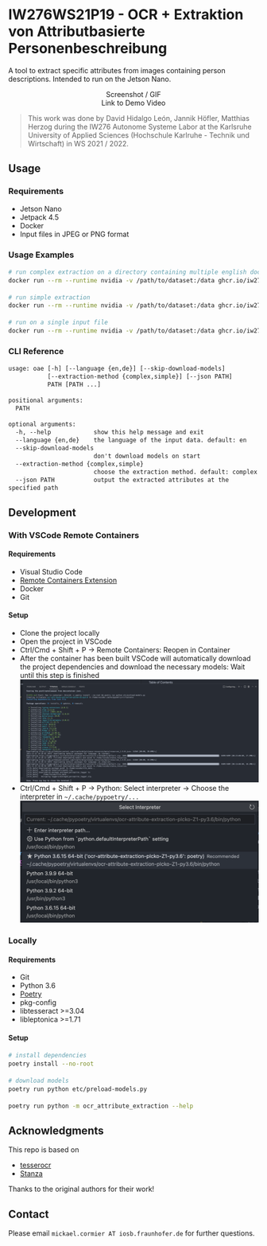 # IW276WS21P19 - OCR + Extraktion von Attributbasierte Personenbeschreibung

A tool to extract specific attributes from images containing person descriptions. Intended to run on the Jetson Nano.

<p align="center">
  Screenshot / GIF <br />
  Link to Demo Video
</p>

> This work was done by David Hidalgo León, Jannik Höfler, Matthias Herzog during the IW276 Autonome Systeme Labor at the Karlsruhe University of Applied Sciences (Hochschule Karlruhe - Technik und Wirtschaft) in WS 2021 / 2022.

## Usage

### Requirements

- Jetson Nano
- Jetpack 4.5
- Docker
- Input files in JPEG or PNG format

### Usage Examples

```sh
# run complex extraction on a directory containing multiple english documents, print human readable results on stderr and save a json file with the results
docker run --rm --runtime nvidia -v /path/to/dataset:/data ghcr.io/iw276/iw276ws21-p19:master --skip-download-models --json /data/results.json /data

# run simple extraction
docker run --rm --runtime nvidia -v /path/to/dataset:/data ghcr.io/iw276/iw276ws21-p19:master --skip-download-models --extraction-method simple /data

# run on a single input file
docker run --rm --runtime nvidia -v /path/to/dataset:/data ghcr.io/iw276/iw276ws21-p19:master --skip-download-models /data/file.jpg
```

### CLI Reference

```
usage: oae [-h] [--language {en,de}] [--skip-download-models]
           [--extraction-method {complex,simple}] [--json PATH]
           PATH [PATH ...]

positional arguments:
  PATH

optional arguments:
  -h, --help            show this help message and exit
  --language {en,de}    the language of the input data. default: en
  --skip-download-models
                        don't download models on start
  --extraction-method {complex,simple}
                        choose the extraction method. default: complex
  --json PATH           output the extracted attributes at the specified path
```

## Development

### With VSCode Remote Containers

#### Requirements

- Visual Studio Code
- [Remote Containers Extension](https://marketplace.visualstudio.com/items?itemName=ms-vscode-remote.remote-containers)
- Docker
- Git

#### Setup

- Clone the project locally
- Open the project in VSCode
- Ctrl/Cmd + Shift + P -> Remote Containers: Reopen in Container
- After the container has been built VSCode will automatically download the project dependencies and download the necessary models: Wait until this step is finished
  ![postCreateCommand](./img/postCreateCommand.png)
- Ctrl/Cmd + Shift + P -> Python: Select interpreter -> Choose the interpreter in `~/.cache/pypoetry/...`
  ![select_interpreter](./img/select_interpreter.png)

### Locally

#### Requirements

- Git
- Python 3.6
- [Poetry](https://python-poetry.org/docs/#installation)
- pkg-config
- libtesseract >=3.04
- libleptonica >=1.71

#### Setup

```sh
# install dependencies
poetry install --no-root

# download models
poetry run python etc/preload-models.py

poetry run python -m ocr_attribute_extraction --help
```

## Acknowledgments

This repo is based on

- [tesserocr](https://github.com/sirfz/tesserocr)
- [Stanza](https://stanfordnlp.github.io/stanza/)

Thanks to the original authors for their work!

## Contact

Please email `mickael.cormier AT iosb.fraunhofer.de` for further questions.
